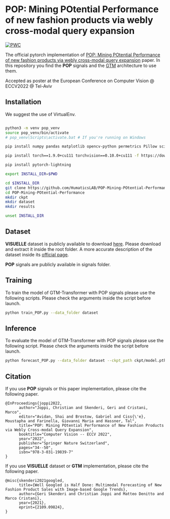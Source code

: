 
# POP: Mining POtential Performance of new fashion products via webly cross-modal query expansion

[![PWC](https://img.shields.io/endpoint.svg?url=https://paperswithcode.com/badge/pop-mining-potential-performance-of-new/new-product-sales-forecasting-on-visuelle)](https://paperswithcode.com/sota/new-product-sales-forecasting-on-visuelle?p=pop-mining-potential-performance-of-new)

The official pytorch implementation of [POP: Mining POtential Performance of new fashion products via webly cross-modal query expansion](https://arxiv.org/abs/2207.11001) paper. In this repository you find the **POP** signals and the [GTM](https://github.com/HumaticsLAB/GTM-Transformer) architecture to use them.

Accepted as poster at the European Conference on Computer Vision @ ECCV2022 @ Tel-Aviv

## Installation

We suggest the use of VirtualEnv.

```bash

python3 -m venv pop_venv
source pop_venv/bin/activate
# pop_venv\Scripts\activate.bat # If you're running on Windows

pip install numpy pandas matplotlib opencv-python permetrics Pillow scikit-image scikit-learn scipy tqdm transformers fairseq wandb

pip install torch==1.9.0+cu111 torchvision==0.10.0+cu111 -f https://download.pytorch.org/whl/torch_stable.html

pip install pytorch-lightning

export INSTALL_DIR=$PWD

cd $INSTALL_DIR
git clone https://github.com/HumaticsLAB/POP-Mining-POtential-Performance.git
cd POP-Mining-POtential-Performance
mkdir ckpt
mkdir dataset
mkdir results

unset INSTALL_DIR
```

## Dataset

**VISUELLE** dataset is publicly available to download [here](https://forms.gle/cVGQAmxhHf7eRJ937). Please download and extract it inside the root folder. A more accurate description of the dataset inside its [official page](https://humaticslab.github.io/forecasting/visuelle).  

**POP** signals are publicly available in signals folder. 

## Training
To train the model of GTM-Transformer with POP signals please use the following scripts. Please check the arguments inside the script before launch.

```bash
python train_POP.py --data_folder dataset
```
## Inference
To evaluate the model of GTM-Transformer with POP signals please use the following script. Please check the arguments inside the script before launch.

```bash
python forecast_POP.py --data_folder dataset --ckpt_path ckpt/model.pth
```

## Citation

If you use **POP** signals or this paper implementation, please cite the following paper.

```
@InProceedings{joppi2022,
      author="Joppi, Christian and Skenderi, Geri and Cristani, Marco",
      editor="Avidan, Shai and Brostow, Gabriel and Ciss{\'e}, Moustapha and Farinella, Giovanni Maria and Hassner, Tal",
      title="POP: Mining POtential Performance of New Fashion Products via Webly Cross-modal Query Expansion",
      booktitle="Computer Vision -- ECCV 2022",
      year="2022",
      publisher="Springer Nature Switzerland",
      pages="34--50",
      isbn="978-3-031-19839-7"
}
```

If you use **VISUELLE** dataset or **GTM** implementation, please cite the following paper.


```
@misc{skenderi2021googled,
      title={Well Googled is Half Done: Multimodal Forecasting of New Fashion Product Sales with Image-based Google Trends}, 
      author={Geri Skenderi and Christian Joppi and Matteo Denitto and Marco Cristani},
      year={2021},
      eprint={2109.09824},
}
```
